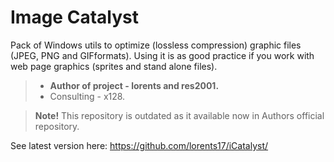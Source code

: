 # Image Catalyst 

Pack of Windows utils to optimize (lossless compression) graphic files (JPEG, PNG and GIFformats). 
Using it is as good practice if you work with web page graphics (sprites and stand alone files).

> * **Author of project - lorents and res2001.**
> * Consulting - x128.

> **Note!**
> This repository is outdated as it available now in Authors official repository.

See latest version here: https://github.com/lorents17/iCatalyst/





